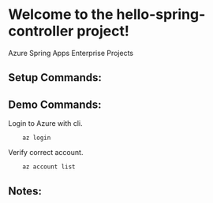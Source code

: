 
# Welcome to the hello-spring-controller project!

Azure Spring Apps Enterprise Projects



## Setup Commands:


## Demo Commands:

Login to Azure with cli.
```
	az login
```

Verify correct account.
```
	az account list
```


## Notes:





